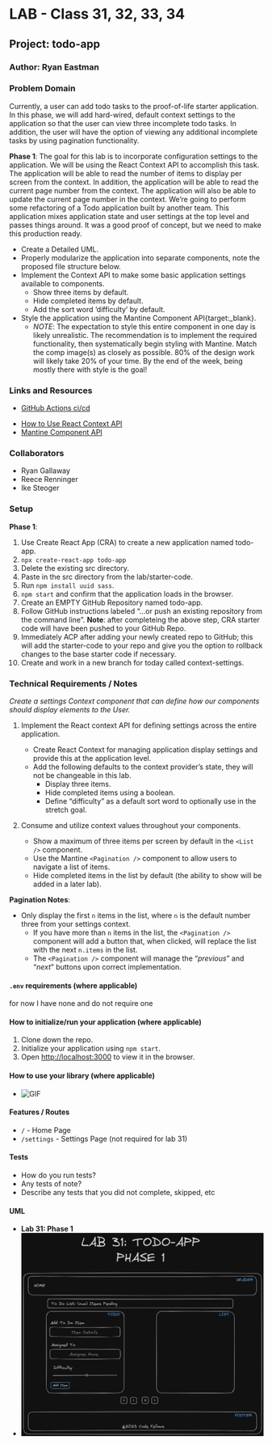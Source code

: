 # LAB - Class 31, 32, 33, 34

## Project: todo-app

### Author: Ryan Eastman

### Problem Domain  

Currently, a user can add todo tasks to the proof-of-life starter application. In this phase, we will add hard-wired, default context settings to the application so that the user can view three incomplete todo tasks. In addition, the user will have the option of viewing any additional incomplete tasks by using pagination functionality.

**Phase 1**: The goal for this lab is to incorporate configuration settings to the application. We will be using the React Context API to accomplish this task. The application will be able to read the number of items to display per screen from the context. In addition, the application will be able to read the current page number from the context. The application will also be able to update the current page number in the context. We’re going to perform some refactoring of a Todo application built by another team. This application mixes application state and user settings at the top level and passes things around. It was a good proof of concept, but we need to make this production ready.

- Create a Detailed UML.
- Properly modularize the application into separate components, note the proposed file structure below.
- Implement the Context API to make some basic application settings available to components.
  - Show three items by default.
  - Hide completed items by default.
  - Add the sort word ‘difficulty’ by default.
- Style the application using the Mantine Component API{target:_blank}.
  - *NOTE*: The expectation to style this entire component in one day is likely unrealistic. The recommendation is to implement the required functionality, then systematically begin styling with Mantine. Match the comp image(s) as closely as possible. 80% of the design work will likely take 20% of your time. By the end of the week, being mostly there with style is the goal!

### Links and Resources

- [GitHub Actions ci/cd](https://github.com/DocHolliday13x/todo-app/actions/)
<!-- - [back-end server url](http://xyz.com) (when applicable)
- [front-end application](http://xyz.com) (when applicable) -->
- [How to Use React Context API](https://www.freecodecamp.org/news/context-api-in-react/)
- [Mantine Component API](https://mantine.dev/pages/getting-started/)

### Collaborators

- Ryan Gallaway
- Reece Renninger
- Ike Steoger

### Setup

**Phase 1**:

1. Use Create React App (CRA) to create a new application named todo-app.
2. `npx create-react-app todo-app`
3. Delete the existing src directory.
4. Paste in the src directory from the lab/starter-code.
5. Run `npm install uuid sass`.
6. `npm start` and confirm that the application loads in the browser.
7. Create an EMPTY GitHub Repository named todo-app.
8. Follow GitHub instructions labeled “…or push an existing repository from the command line”.
**Note**: after completeing the above step, CRA starter code will have been pushed to your GitHub Repo.
9. Immediately ACP after adding your newly created repo to GitHub; this will add the starter-code to your repo and give you the option to rollback changes to the base starter code if necessary.
10. Create and work in a new branch for today called context-settings.

### Technical Requirements / Notes

*Create a settings Context component that can define how our components should display elements to the User.*

1. Implement the React context API for defining settings across the entire application.
   - Create React Context for managing application display settings and provide this at the application level.
   - Add the following defaults to the context provider’s state, they will not be changeable in this lab.
     - Display three items.
     - Hide completed items using a boolean.
     - Define “difficulty” as a default sort word to optionally use in the stretch goal.

2. Consume and utilize context values throughout your components.
   - Show a maximum of three items per screen by default in the `<List />` component.
   - Use the Mantine `<Pagination />` component to allow users to navigate a list of items.
   - Hide completed items in the list by default (the ability to show will be added in a later lab).

**Pagination Notes**:

- Only display the first `n` items in the list, where `n` is the default number three from your settings context.
  - If you have more than `n` items in the list, the `<Pagination />` component will add a button that, when clicked, will replace the list with the next `n.items` in the list.
  - The `<Pagination />` component will manage the “*previous*” and “*next*” buttons upon correct implementation.

#### `.env` requirements (where applicable)

for now I have none and do not require one

#### How to initialize/run your application (where applicable)

1. Clone down the repo.
2. Initialize your application using `npm start`.
3. Open [http://localhost:3000](http://localhost:3000) to view it in the browser.

#### How to use your library (where applicable)

- ![GIF](https://media.giphy.com/media/4no7ul3pa571e/giphy.gif)

#### Features / Routes

- `/` - Home Page
- `/settings` - Settings Page (not required for lab 31)

#### Tests

- How do you run tests?
- Any tests of note?
- Describe any tests that you did not complete, skipped, etc

#### UML

- **Lab 31: Phase 1**
- ![UML](/public/lab31UML.png)
